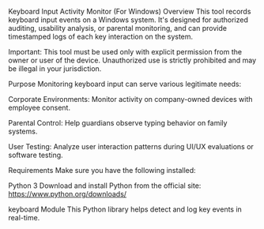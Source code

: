 Keyboard Input Activity Monitor (For Windows)
Overview
This tool records keyboard input events on a Windows system. It's designed for authorized auditing, usability analysis, or parental monitoring, and can provide timestamped logs of each key interaction on the system.

Important: This tool must be used only with explicit permission from the owner or user of the device. Unauthorized use is strictly prohibited and may be illegal in your jurisdiction.

Purpose
Monitoring keyboard input can serve various legitimate needs:

Corporate Environments: Monitor activity on company-owned devices with employee consent.

Parental Control: Help guardians observe typing behavior on family systems.

User Testing: Analyze user interaction patterns during UI/UX evaluations or software testing.

Requirements
Make sure you have the following installed:

Python 3
Download and install Python from the official site: https://www.python.org/downloads/

keyboard Module
This Python library helps detect and log key events in real-time.
